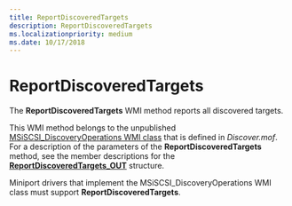 ```yaml
---
title: ReportDiscoveredTargets
description: ReportDiscoveredTargets
ms.localizationpriority: medium
ms.date: 10/17/2018
---
```


# ReportDiscoveredTargets


The **ReportDiscoveredTargets** WMI method reports all discovered targets.

This WMI method belongs to the unpublished [MSiSCSI\_DiscoveryOperations WMI class](msiscsi-discoveryoperations-wmi-class.md) that is defined in *Discover.mof*. For a description of the parameters of the **ReportDiscoveredTargets** method, see the member descriptions for the [**ReportDiscoveredTargets\_OUT**](/windows-hardware/drivers/ddi/iscsifnd/ns-iscsifnd-_reportdiscoveredtargets_out) structure.

Miniport drivers that implement the MSiSCSI\_DiscoveryOperations WMI class must support **ReportDiscoveredTargets**.

 

